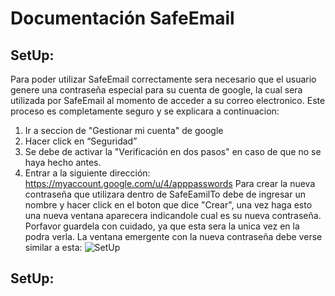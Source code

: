 # Documentación SafeEmail

## SetUp:
Para poder utilizar SafeEmail correctamente sera necesario que el usuario genere una contraseña especial para su cuenta de google, la cual sera utilizada por SafeEmail al momento de acceder a su correo electronico.
Este proceso es completamente seguro y se explicara a continuacion:

1. Ir a seccion de "Gestionar mi cuenta" de google
2. Hacer click en “Seguridad”
3. Se debe de activar la "Verificación en dos pasos" en caso de que no se haya hecho antes.
4. Entrar a la siguiente dirección: https://myaccount.google.com/u/4/apppasswords
Para crear la nueva contraseña que utilizara dentro de SafeEamilTo debe de ingresar un nombre y hacer click en el boton que dice "Crear", una vez haga esto una nueva ventana aparecera indicandole cual es su nueva contraseña. Porfavor guardela con cuidado, ya que esta sera la unica vez en la podra verla.
La ventana emergente con la nueva contraseña debe verse similar a esta:
![SetUp](https://github.com/EsteTruji/SafeEmail/assets/94024545/11c832fc-1aca-4b5d-b3af-dff0c2199be4)


## SetUp:



